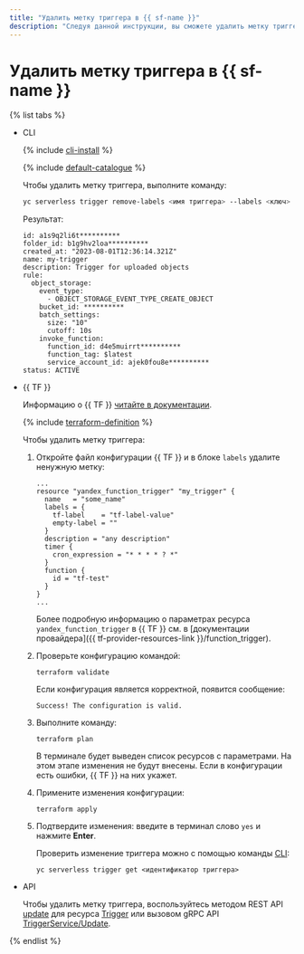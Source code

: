 ```yaml
---
title: "Удалить метку триггера в {{ sf-name }}"
description: "Следуя данной инструкции, вы сможете удалить метку триггера в {{ sf-name }}."
---
```


# Удалить метку триггера в {{ sf-name }}

{% list tabs %}

- CLI

    {% include [cli-install](../../../_includes/cli-install.md) %}

    {% include [default-catalogue](../../../_includes/default-catalogue.md) %}

    Чтобы удалить метку триггера, выполните команду:

    ```bash
    yc serverless trigger remove-labels <имя триггера> --labels <ключ>
    ```

    Результат:

    ```text
    id: a1s9q2li6t**********
    folder_id: b1g9hv2loa**********
    created_at: "2023-08-01T12:36:14.321Z"
    name: my-trigger
    description: Trigger for uploaded objects
    rule:
      object_storage:
        event_type:
          - OBJECT_STORAGE_EVENT_TYPE_CREATE_OBJECT
        bucket_id: **********
        batch_settings:
          size: "10"
          cutoff: 10s
        invoke_function:
          function_id: d4e5muirrt**********
          function_tag: $latest
          service_account_id: ajek0fou8e**********
    status: ACTIVE
    ```

- {{ TF }}

  Информацию о {{ TF }} [читайте в документации](../../../tutorials/infrastructure-management/terraform-quickstart.md#install-terraform).

  {% include [terraform-definition](../../../_tutorials/terraform-definition.md) %}

  Чтобы удалить метку триггера:

  1. Откройте файл конфигурации {{ TF }} и в блоке `labels` удалите ненужную метку:

     ```hcl
     ...
     resource "yandex_function_trigger" "my_trigger" {
       name   = "some_name"
	   labels = {
         tf-label    = "tf-label-value"
         empty-label = ""
       }
       description = "any description"
       timer {
         cron_expression = "* * * * ? *"
       }
       function {
         id = "tf-test"
       }
     }
     ...
     ```

     Более подробную информацию о параметрах ресурса `yandex_function_trigger` в {{ TF }} см. в [документации провайдера]({{ tf-provider-resources-link }}/function_trigger).

  1. Проверьте конфигурацию командой:

     ```
     terraform validate
     ```
     
     Если конфигурация является корректной, появится сообщение:
     
     ```
     Success! The configuration is valid.
     ```

  1. Выполните команду:

     ```
     terraform plan
     ```
  
     В терминале будет выведен список ресурсов с параметрами. На этом этапе изменения не будут внесены. Если в конфигурации есть ошибки, {{ TF }} на них укажет.

  1. Примените изменения конфигурации:

     ```
     terraform apply
     ```
     
  1. Подтвердите изменения: введите в терминал слово `yes` и нажмите **Enter**.

     Проверить изменение триггера можно с помощью команды [CLI](../../../cli/quickstart.md):

     ```
     yc serverless trigger get <идентификатор триггера>
     ```

- API

  Чтобы удалить метку триггера, воспользуйтесь методом REST API [update](../../triggers/api-ref/Trigger/update.md) для ресурса [Trigger](../../triggers/api-ref/Trigger/index.md) или вызовом gRPC API [TriggerService/Update](../../triggers/api-ref/grpc/trigger_service.md#Update).

{% endlist %}
